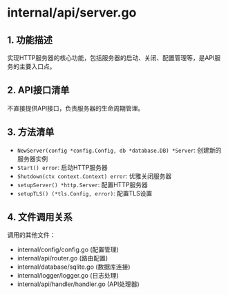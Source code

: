 # internal/api/server.go

## 1. 功能描述
实现HTTP服务器的核心功能，包括服务器的启动、关闭、配置管理等，是API服务的主要入口点。

## 2. API接口清单
不直接提供API接口，负责服务器的生命周期管理。

## 3. 方法清单
- `NewServer(config *config.Config, db *database.DB) *Server`: 创建新的服务器实例
- `Start() error`: 启动HTTP服务器
- `Shutdown(ctx context.Context) error`: 优雅关闭服务器
- `setupServer() *http.Server`: 配置HTTP服务器
- `setupTLS() (*tls.Config, error)`: 配置TLS设置

## 4. 文件调用关系
调用的其他文件：
- internal/config/config.go (配置管理)
- internal/api/router.go (路由配置)
- internal/database/sqlite.go (数据库连接)
- internal/logger/logger.go (日志处理)
- internal/api/handler/handler.go (API处理器) 